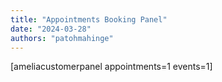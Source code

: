 ```yaml
---
title: "Appointments Booking Panel"
date: "2024-03-28"
authors: "patohmahinge"
---
```


\[ameliacustomerpanel appointments=1 events=1\]
